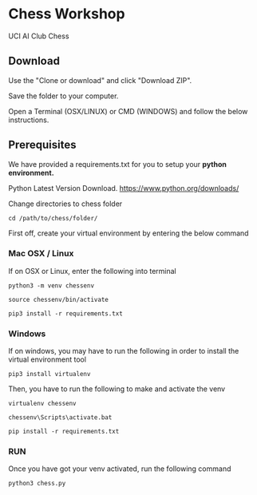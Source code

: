 # Chess Workshop
UCI AI Club Chess  

## Download

Use the "Clone or download" and click "Download ZIP".

Save the folder to your computer.

Open a Terminal (OSX/LINUX) or CMD (WINDOWS) and follow the below instructions.

## Prerequisites

We have provided a requirements.txt for you to setup your **python environment.**

Python Latest Version Download.
https://www.python.org/downloads/


Change directories to chess folder
```
cd /path/to/chess/folder/
```

First off, create your virtual environment by entering the below command

### Mac OSX / Linux

If on OSX or Linux, enter the following into terminal
```
python3 -m venv chessenv

source chessenv/bin/activate

pip3 install -r requirements.txt
```

### Windows

If on windows, you may have to run the following in order to install the virtual environment tool

```
pip3 install virtualenv
```

Then, you have to run the following to make and activate the venv
```
virtualenv chessenv

chessenv\Scripts\activate.bat

pip install -r requirements.txt

```
### RUN

Once you have got your venv activated, run the following command

```
python3 chess.py
```


